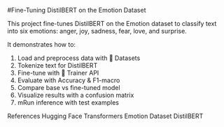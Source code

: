 
#Fine-Tuning DistilBERT on the Emotion Dataset

This project fine-tunes DistilBERT
 on the Emotion dataset
 to classify text into six emotions: anger, joy, sadness, fear, love, and surprise.

It demonstrates how to:  

1. Load and preprocess data with 🤗  Datasets
2. Tokenize text for DistilBERT
3. Fine-tune with 🤗 Trainer API
4. Evaluate with Accuracy & F1-macro
5. Compare base vs fine-tuned model
6. Visualize results with a confusion matrix
7. mRun inference with test examples


References
Hugging Face Transformers
Emotion Dataset
DistilBERT
